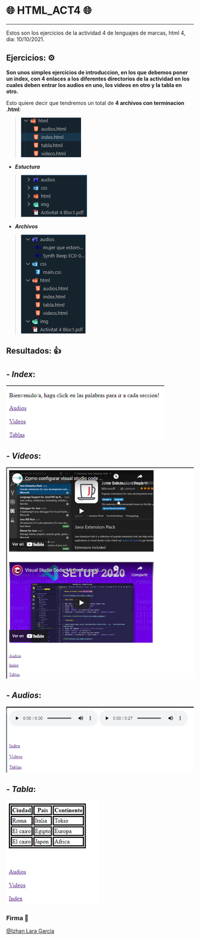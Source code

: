 # 🌐 HTML_ACT4 🌐
---

Estos son los ejercicios de la actividad 4 de lenguajes de marcas, html 4, dia: 10/10/2021.

## Ejercicios: ⚙️

**Son unos simples ejercicios de introduccion, en los que debemos poner un index, con 4 enlaces a los diferentes directorios de la actividad
en los cuales deben entrar los audios en uno, los videos en otro y la tabla en otro.**

Esto quiere decir que tendremos un total de **4 archivos con terminacion .html**:
  
> ![archivos html](img/Captura.PNG)


- _**Estuctura**_

> ![carpetas](img/estructura.PNG)


- _**Archivos**_

> ![archivos dentro de carpetas](img/estructura1.PNG)



## Resultados: 👍

## - _**Index**_:

![](img/index.PNG)

## - _**Videos**_:

![](img/vidoe.PNG)

## - _**Audios**_:

![](img/audios.PNG)

## -  _**Tabla**_:
 
![](img/ciuaddes.PNG)

### Firma 👋 
[@Izhan Lara Garcia](https://github.com/izhanlaragarcia)
